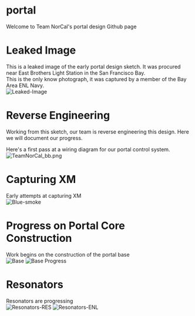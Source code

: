 # portal
Welcome to Team NorCal's portal design Github page

# Leaked Image
This is a leaked image of the early portal design sketch.  It was procured near East Brothers Light Station in the San Francisco Bay.<br />
This is the only know photograph, it was captured by a member of the Bay Area ENL Navy.<br />
![Leaked-Image](/Leaked-Image.jpg)

# Reverse Engineering
Working from this sketch, our team is reverse engineering this design.  Here we will document our progress.<br />

Here's a first pass at a wiring diagram for our portal control system.<br />
![TeamNorCal_bb.png](/TeamNorCal_bb.png)<br />

# Capturing XM
Early attempts at capturing XM<br />
![Blue-smoke](/blue-smoke.jpg)<br />

# Progress on Portal Core Construction
Work begins on the construction of the portal base<br />
![Base](/base.jpg) ![Base Progress](/portal-base-progress.jpg)<br />

# Resonators
Resonators are progressing<br />
![Resonators-RES](/resonator-progress-blue.jpg) ![Resonators-ENL](/resonator-progress-green.jpg)<br />
